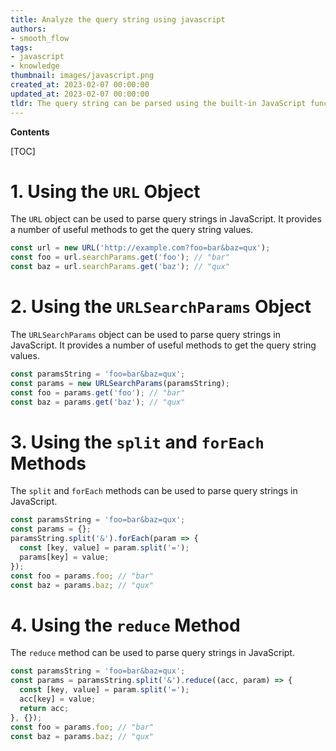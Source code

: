 ```yaml
---
title: Analyze the query string using javascript
authors:
- smooth_flow
tags:
- javascript
- knowledge
thumbnail: images/javascript.png
created_at: 2023-02-07 00:00:00
updated_at: 2023-02-07 00:00:00
tldr: The query string can be parsed using the built-in JavaScript function `URLSearchParams()`.
---
```


**Contents**

[TOC]

# 1. Using the `URL` Object

The `URL` object can be used to parse query strings in JavaScript. It provides a number of useful methods to get the query string values.

```javascript
const url = new URL('http://example.com?foo=bar&baz=qux');
const foo = url.searchParams.get('foo'); // "bar"
const baz = url.searchParams.get('baz'); // "qux"
```

# 2. Using the `URLSearchParams` Object

The `URLSearchParams` object can be used to parse query strings in JavaScript. It provides a number of useful methods to get the query string values.

```javascript
const paramsString = 'foo=bar&baz=qux';
const params = new URLSearchParams(paramsString);
const foo = params.get('foo'); // "bar"
const baz = params.get('baz'); // "qux"
```

# 3. Using the `split` and `forEach` Methods

The `split` and `forEach` methods can be used to parse query strings in JavaScript.

```javascript
const paramsString = 'foo=bar&baz=qux';
const params = {};
paramsString.split('&').forEach(param => {
  const [key, value] = param.split('=');
  params[key] = value;
});
const foo = params.foo; // "bar"
const baz = params.baz; // "qux"
```

# 4. Using the `reduce` Method

The `reduce` method can be used to parse query strings in JavaScript.

```javascript
const paramsString = 'foo=bar&baz=qux';
const params = paramsString.split('&').reduce((acc, param) => {
  const [key, value] = param.split('=');
  acc[key] = value;
  return acc;
}, {});
const foo = params.foo; // "bar"
const baz = params.baz; // "qux"
```
